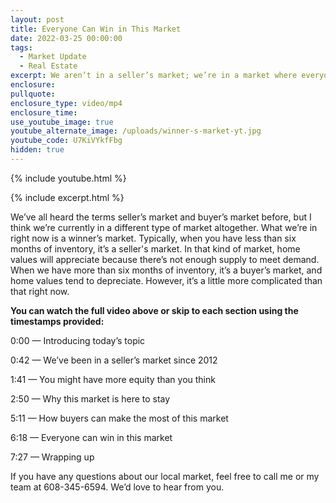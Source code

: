 ```yaml
---
layout: post
title: Everyone Can Win in This Market
date: 2022-03-25 00:00:00
tags:
  - Market Update
  - Real Estate
excerpt: We aren’t in a seller’s market; we’re in a market where everyone can win.
enclosure:
pullquote:
enclosure_type: video/mp4
enclosure_time:
use_youtube_image: true
youtube_alternate_image: /uploads/winner-s-market-yt.jpg
youtube_code: U7KiVYkfFbg
hidden: true
---
```

{% include youtube.html %}

{% include excerpt.html %}

We’ve all heard the terms seller’s market and buyer’s market before, but I think we’re currently in a different type of market altogether. What we’re in right now is a winner’s market. Typically, when you have less than six months of inventory, it’s a seller's market. In that kind of market, home values will appreciate because there’s not enough supply to meet demand. When we have more than six months of inventory, it’s a buyer’s market, and home values tend to depreciate. However, it’s a little more complicated than that right now.

**You can watch the full video above or skip to each section using the timestamps provided:**

0:00 — Introducing today’s topic

0:42 — We’ve been in a seller’s market since 2012

1:41 — You might have more equity than you think

2:50 — Why this market is here to stay

5:11 — How buyers can make the most of this market

6:18 — Everyone can win in this market

7:27 — Wrapping up

If you have any questions about our local market, feel free to call me or my team at 608-345-6594. We’d love to hear from you.
